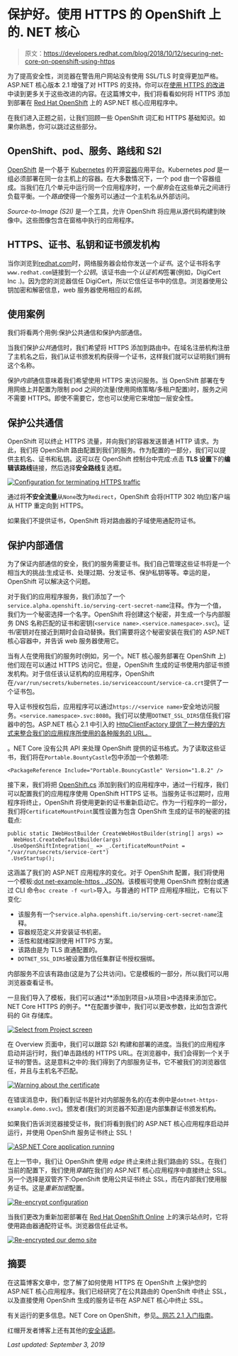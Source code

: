 # 保护好。使用 HTTPS 的 OpenShift 上的. NET 核心

> 原文：<https://developers.redhat.com/blog/2018/10/12/securing-net-core-on-openshift-using-https>

为了提高安全性，浏览器在警告用户网站没有使用 SSL/TLS 时变得更加严格。ASP.NET 核心版本 2.1 增强了对 HTTPS 的支持。你可以在[使用 HTTPS 的改进](https://blogs.msdn.microsoft.com/webdev/2018/02/27/asp-net-core-2-1-https-improvements/)中读到更多关于这些改进的内容。在这篇博文中，我们将看看如何将 HTTPS 添加到部署在 [Red Hat OpenShift](https://www.openshift.com/) 上的 ASP.NET 核心应用程序中。

在我们进入正题之前，让我们回顾一些 OpenShift 词汇和 HTTPS 基础知识。如果你熟悉，你可以跳过这些部分。

## OpenShift、pod、服务、路线和 S2I

[OpenShift](http://openshift.com/) 是一个基于 [Kubernetes](https://developers.redhat.com/topics/kubernetes/) 的开源[容器](https://developers.redhat.com/blog/category/containers/)应用平台。Kubernetes *pod* 是一组必须部署在同一台主机上的容器。在大多数情况下，一个 pod 由一个容器组成。当我们在几个单元中运行同一个应用程序时，一个*服务*会在这些单元之间进行负载平衡。一个*路由*使得一个服务可以通过一个主机名从外部访问。

*Source-to-Image (S2I)* 是一个工具，允许 OpenShift 将应用从源代码构建到映像中。这些图像包含在窗格中执行的应用程序。

## HTTPS、证书、私钥和证书颁发机构

当你浏览到[redhat.com](https://www.redhat.com)时，网络服务器会给你发送一个*证书*。这个证书将名字`www.redhat.com`链接到一个*公钥*。该证书由一个*认证机构*签署(例如，DigiCert Inc .)。因为您的浏览器信任 DigiCert，所以它信任证书中的信息。浏览器使用公钥加密和解密信息，web 服务器使用相应的*私钥*。

## 使用案例

我们将看两个用例:保护公共通信和保护内部通信。

当我们保护*公共*通信时，我们希望将 HTTPS 添加到路由中。在域名注册机构注册了主机名之后，我们从证书颁发机构获得一个证书，这样我们就可以证明我们拥有这个名称。

保护*内部*通信意味着我们希望使用 HTTPS 来访问服务。当 OpenShift 部署在专用网络上并配置为限制 pod 之间的流量(使用网络策略/多租户配置)时，服务之间不需要 HTTPS。即使不需要它，您也可以使用它来增加一层安全性。

## 保护公共通信

OpenShift 可以终止 HTTPS 流量，并向我们的容器发送普通 HTTP 请求。为此，我们将 OpenShift 路由配置到我们的服务。作为配置的一部分，我们可以提供主机名、证书和私钥。这可以在 OpenShift 控制台中完成:点击 **TLS 设置**下的**编辑该路线**链接，然后选择**安全路线**复选框。

[![Configuration for terminating HTTPS traffic ](img/bfeb0b6371e9294b52123f33781b1020.png)](https://developers.redhat.com/blog/wp-content/uploads/2018/09/image4.png)

通过将**不安全流量**从`None`改为`Redirect`，OpenShift 会将(HTTP 302 响应)客户端从 HTTP 重定向到 HTTPS。

如果我们不提供证书，OpenShift 将对路由器的子域使用通配符证书。

## 保护内部通信

为了保证内部通信的安全，我们的服务需要证书。我们自己管理这些证书将是一个相当大的挑战:生成证书、处理过期、分发证书、保护私钥等等。幸运的是，OpenShift 可以解决这个问题。

对于我们的应用程序服务，我们添加了一个`service.alpha.openshift.io/serving-cert-secret-name`注释。作为一个值，我们为一个秘密选择一个名字。OpenShift 将创建这个秘密，并生成一个与内部服务 DNS 名称匹配的证书和密钥(`<service name>.<service.namespace>.svc`)。证书/密钥对在接近到期时会自动替换。我们需要将这个秘密安装在我们的 ASP.NET 核心容器中，并告诉 web 服务器使用它。

当有人在使用我们的服务时(例如，另一个。NET 核心服务部署在 OpenShift 上)他们现在可以通过 HTTPS 访问它。但是，OpenShift 生成的证书使用内部证书颁发机构。对于信任该认证机构的应用程序，OpenShift 在`/var/run/secrets/kubernetes.io/serviceaccount/service-ca.crt`提供了一个证书包。

导入证书授权包后，应用程序可以通过`https://<service name>`安全地访问服务。`<service.namespace>.svc:8080`。我们可以使用`DOTNET_SSL_DIRS`信任我们容器中的包。ASP.NET 核心 2.1 中引入的 [HttpClientFactory 提供了一种方便的方式来整合我们的应用程序所使用的各种服务的 URL。](https://blogs.msdn.microsoft.com/webdev/2018/02/28/asp-net-core-2-1-preview1-introducing-httpclient-factory/)

。NET Core 没有公共 API 来处理 OpenShift 提供的证书格式。为了读取这些证书，我们将在`Portable.BountyCastle`包中添加一个依赖项:

```
<PackageReference Include="Portable.BouncyCastle" Version="1.8.2" />

```

接下来，我们将把 [OpenShift.cs](https://raw.githubusercontent.com/redhat-developer/s2i-dotnetcore-ex/dotnetcore-2.1-https/app/OpenShift.cs) 添加到我们的应用程序中，通过一行程序，我们可以配置我们的应用程序使用 OpenShift HTTPS 证书。当服务证书过期时，应用程序将终止，OpenShift 将使用更新的证书重新启动它。作为一行程序的一部分，我们将`CertificateMountPoint`属性设置为包含 OpenShift 生成的证书的秘密的挂载点:

```
public static IWebHostBuilder CreateWebHostBuilder(string[] args) =>
  WebHost.CreateDefaultBuilder(args)
 .UseOpenShiftIntegration(_ => _.CertificateMountPoint = "/var/run/secrets/service-cert")
 .UseStartup();

```

这涵盖了我们的 ASP.NET 应用程序的变化。对于 OpenShift 配置，我们将使用一个模板:[dot net-example-https . JSON](https://raw.githubusercontent.com/redhat-developer/s2i-dotnetcore-ex/dotnetcore-2.1-https/dotnet-example-https.json)。该模板可使用 OpenShift 控制台或通过 CLI 命令`oc create -f <url>`导入。与普通的 HTTP 应用程序相比，它有以下变化:

*   该服务有一个`service.alpha.openshift.io/serving-cert-secret-name`注释。
*   容器规范定义并安装证书机密。
*   活性和就绪探测使用 HTTPS 方案。
*   该路由是为 TLS 直通配置的。
*   `DOTNET_SSL_DIRS`被设置为信任集群证书授权捆绑。

内部服务不应该有路由(这是为了公共访问)。它是模板的一部分，所以我们可以用浏览器查看证书。

一旦我们导入了模板，我们可以通过**添加到项目>从项目>中选择来添加它。NET Core HTTPS 的例子。**在配置步骤中，我们可以更改参数，比如包含源代码的 Git 存储库。

[![Select from Project screen](img/838f44fe4ad92716b6e12c4431afd582.png)](https://developers.redhat.com/blog/wp-content/uploads/2018/09/image1.png)

在 Overview 页面中，我们可以跟踪 S2I 构建和部署的进度。当我们的应用程序启动并运行时，我们单击路线的 HTTPS URL。在浏览器中，我们会得到一个关于证书的警告。这是意料之中的:我们得到了内部服务证书，它不被我们的浏览器信任，并且与主机名不匹配。

[![Warning about the certificate](img/c297efd0f6af14b5bc65faa992f97bb7.png)](https://developers.redhat.com/blog/wp-content/uploads/2018/09/image3.png)

在错误消息中，我们看到证书是针对内部服务名的(在本例中是`dotnet-https-example.demo.svc`)。颁发者(我们的浏览器不知道)是内部集群证书颁发机构。

如果我们告诉浏览器接受证书，我们将看到我们的 ASP.NET 核心应用程序启动并运行，并使用 OpenShift 服务证书终止 SSL！

[![ASP.NET Core application running](img/03836cb26fdda3599135f5b73df5cc5f.png)](https://developers.redhat.com/blog/wp-content/uploads/2018/09/image2.png)

在上一节中，我们让 OpenShift 使用 *edge* 终止来终止我们路由的 SSL。在我们当前的配置下，我们使用*穿越*在我们的 ASP.NET 核心应用程序中直接终止 SSL。另一个选择是双管齐下:OpenShift 使用公共证书终止 SSL，而在内部我们使用服务证书。这是*重新加密*配置。

[![Re-encrypt configuration](img/9342fa7a866b29b908e1513c166c773d.png)](https://developers.redhat.com/blog/wp-content/uploads/2018/09/image5.png)

当我们更改为重新加密部署在 [Red Hat OpenShift Online](https://www.openshift.com/products/online/) 上的演示站点时，它将使用路由器通配符证书。浏览器信任此证书。

[![Re-encrypted our demo site](img/03ec4252a8b85658d8e7155789b4446d.png)](https://developers.redhat.com/blog/wp-content/uploads/2018/09/image6.png)

## 摘要

在这篇博客文章中，您了解了如何使用 HTTPS 在 OpenShift 上保护您的 ASP.NET 核心应用程序。我们已经研究了在公共路由的 OpenShift 中终止 SSL，以及直接使用 OpenShift 生成的服务证书在 ASP.NET 核心中终止 SSL。

有关运行的更多信息。NET Core on OpenShift，参见[。网芯 2.1 入门指南](https://access.redhat.com/documentation/en-us/net_core/2.1/html/getting_started_guide/gs_dotnet_on_openshift)。

红帽开发者博客上还有其他的[安全话题](https://developers.redhat.com/blog/category/security/)。

*Last updated: September 3, 2019*